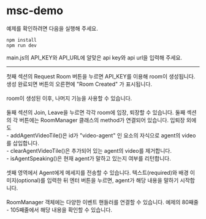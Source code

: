 # msc-demo

예제를 확인하려면 다음을 실행해 주세요.

```
npm install
npm run dev
```

main.js의 API_KEY와 API_URL에 알맞은 api key와 api url을 입력해 주세요.

<hr />
첫째 섹션의 Request Room 버튼을 누르면 API_KEY를 이용해 room이 생성됩니다.
생성 완료되면 버튼의 오른편에 "Room Created" 가 표시됩니다.
<br /><br />
room이 생성된 이후, 나머지 기능을 사용할 수 있습니다.
<br /><br />
둘째 섹션의 Join, Leave을 누르면 각각 room에 입장, 퇴장할 수 있습니다.
둘째 섹션의 각 버튼에는 RoomManager 클래스의 method가 연결되어 있습니다.
입퇴장 외에도
<br />
 - addAgentVideoTile()은 id가 "video-agent" 인 요소의 자식으로 agent의 video를 삽입합니다.<br />
 - clearAgentVideoTile()은 추가되어 있는 agent의 video를 제거합니다.<br />
 - isAgentSpeaking()은 현재 agent가 말하고 있는지 여부를 리턴합니다.
<br /><br />
셋째 영역에서 Agent에게 메세지를 전송할 수 있습니다.
텍스트(required)와 배경 이미지(optional)를 입력한 뒤 엔터 버튼을 누르면, agent가 해당 내용을 말하기 시작합니다.
<br /><br />
RoomManager 객체에는 다양한 이벤트 핸들러를 연결할 수 있습니다. 예제의 80째줄 - 105째줄에서 해당 내용을 확인할 수 있습니다.
